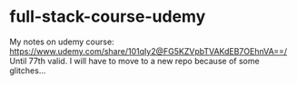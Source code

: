 # full-stack-course-udemy
My notes on udemy course:
https://www.udemy.com/share/101qIy2@FG5KZVpbTVAKdEB7OEhnVA==/
Until 77th valid. I will have to move to a new repo because of some glitches...


